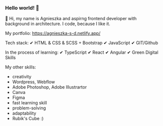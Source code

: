 ### Hello world! 👋

👋 Hi, my name is Agnieszka and aspirng frontend developer with background in architecture. 
I code, because I like it.


My portfolio:
https://agnieszka-s-d.netlify.app/

Tech stack:
✔ HTML & CSS & SCSS + Bootstrap  ✔ JavaScript  ✔ GIT/Github

In the process of learning:
✔ TypeScript  ✔ React ✔ Angular  ✔ Green Digital Skills  

My other skills:
- creativity
- Wordpress, Webflow
- Adobe Photoshop, Adobe Illustrartor 
- Canva 
- Figma
- fast learning skill
- problem-solving
- adaptability
- Rubik's Cube :)


<!--
**agnieszkastanczuk/agnieszkastanczuk** is a ✨ _special_ ✨ repository because its `README.md` (this file) appears on your GitHub profile.

Here are some ideas to get you started:

- 🔭 I’m currently working on ...
- 🌱 I’m currently learning ...
- 👯 I’m looking to collaborate on ...
- 🤔 I’m looking for help with ...
- 💬 Ask me about ...
- 📫 How to reach me: ...
- 😄 Pronouns: ...
- ⚡ Fun fact: ...
-->
